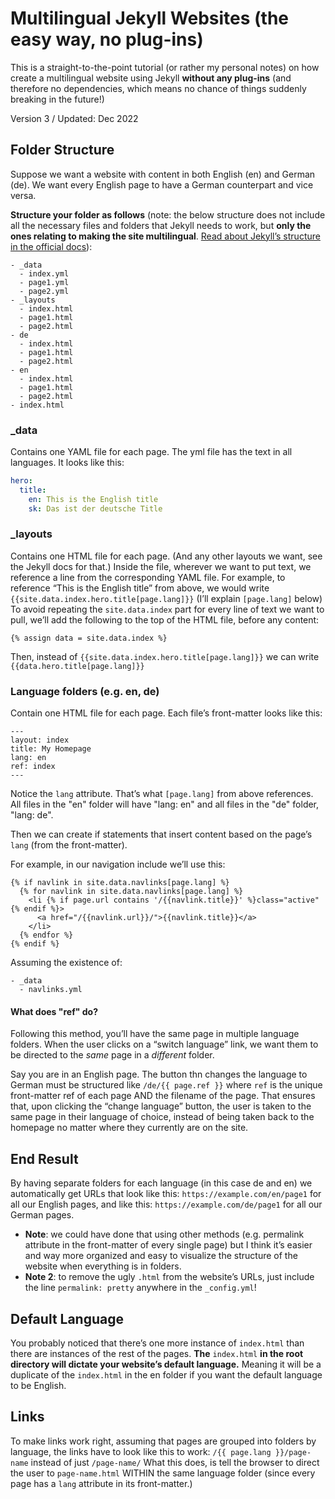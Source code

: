 # Multilingual Jekyll Websites (the easy way, no plug-ins)

This is a straight-to-the-point tutorial (or rather my personal notes) on how create a multilingual website using Jekyll **without any plug-ins** (and therefore no dependencies, which means no chance of things suddenly breaking in the future!)

Version 3 / Updated: Dec 2022

## Folder Structure
Suppose we want a website with content in both English (en) and German (de). We want every English page to have a German counterpart and vice versa.

**Structure your folder as follows** (note: the below structure does not include all the necessary files and folders that Jekyll needs to work, but **only the ones relating to making the site multilingual**. [Read about Jekyll’s structure in the official docs](https://jekyllrb.com/docs/structure/)):

```
- _data
  - index.yml
  - page1.yml
  - page2.yml
- _layouts
  - index.html
  - page1.html
  - page2.html
- de
  - index.html
  - page1.html
  - page2.html
- en
  - index.html
  - page1.html
  - page2.html
- index.html
```

### _data
Contains one YAML file for each page. The yml file has the text in all languages. It looks like this:

```yml
hero:
  title:
    en: This is the English title
    sk: Das ist der deutsche Title
```

### _layouts
Contains one HTML file for each page. (And any other layouts we want, see the Jekyll docs for that.)
Inside the file, wherever we want to put text, we reference a line from the corresponding YAML file. For example, to reference “This is the English title” from above, we would write `{{site.data.index.hero.title[page.lang]}}` (I’ll explain `[page.lang]` below)
To avoid repeating the `site.data.index` part for every line of text we want to pull, we’ll add the following to the top of the HTML file, before any content:

```liquid
{% assign data = site.data.index %}
```

Then, instead of `{{site.data.index.hero.title[page.lang]}}` we can write `{{data.hero.title[page.lang]}}`

### Language folders (e.g. en, de)
Contain one HTML file for each page. Each file’s front-matter looks like this:

```liquid
---
layout: index
title: My Homepage
lang: en
ref: index
---
```

Notice the `lang` attribute. That’s what `[page.lang]` from above references. All files in the "en" folder will have "lang: en" and all files in the "de" folder, "lang: de".

Then we can create if statements that insert content based on the page’s `lang` (from the front-matter).

For example, in our navigation include we’ll use this:

```liquid
{% if navlink in site.data.navlinks[page.lang] %}
  {% for navlink in site.data.navlinks[page.lang] %}
    <li {% if page.url contains '/{{navlink.title}}' %}class="active"{% endif %}>
      <a href="/{{navlink.url}}/">{{navlink.title}}</a>
    </li>
  {% endfor %}
{% endif %}
```

Assuming the existence of:
```
- _data
  - navlinks.yml
```

#### What does "ref" do?
Following this method, you’ll have the same page in multiple language folders. When the user clicks on a “switch language” link, we want them to be directed to the *same* page in a *different* folder.

Say you are in an English page. The button thn changes the language to German must be structured like `/de/{{ page.ref }}` where `ref` is the unique front-matter ref of each page AND the filename of the page. That ensures that, upon clicking the “change language” button, the user is taken to the same page in their language of choice, instead of being taken back to the homepage no matter where they currently are on the site.

## End Result
By having separate folders for each language (in this case de and en) we automatically get URLs that look like this: `https://example.com/en/page1` for all our English pages, and like this: `https://example.com/de/page1` for all our German pages.

* **Note**: we could have done that using other methods (e.g. permalink attribute in the front-matter of every single page) but I think it’s easier and way more organized and easy to visualize the structure of the website when everything is in folders.
* **Note 2**: to remove the ugly `.html` from the website’s URLs, just include the line `permalink: pretty` anywhere in the `_config.yml`!

## Default Language
You probably noticed that there’s one more instance of `index.html` than there are instances of the rest of the pages. **The** `index.html` **in the root directory will dictate your website’s default language.** Meaning it will be a duplicate of the `index.html` in the en folder if you want the default language to be English.

## Links
To make links work right, assuming that pages are grouped into folders by language, the links have to look like this to work:
`/{{ page.lang }}/page-name` instead of just `/page-name/`
What this does, is tell the browser to direct the user to `page-name.html` WITHIN the same language folder (since every page has a `lang` attribute in its front-matter.)